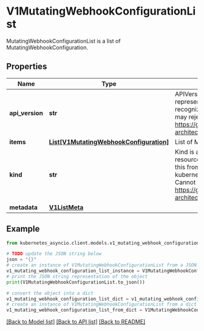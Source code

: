 # V1MutatingWebhookConfigurationList

MutatingWebhookConfigurationList is a list of MutatingWebhookConfiguration.

## Properties

Name | Type | Description | Notes
------------ | ------------- | ------------- | -------------
**api_version** | **str** | APIVersion defines the versioned schema of this representation of an object. Servers should convert recognized schemas to the latest internal value, and may reject unrecognized values. More info: https://git.k8s.io/community/contributors/devel/sig-architecture/api-conventions.md#resources | [optional] 
**items** | [**List[V1MutatingWebhookConfiguration]**](V1MutatingWebhookConfiguration.md) | List of MutatingWebhookConfiguration. | 
**kind** | **str** | Kind is a string value representing the REST resource this object represents. Servers may infer this from the endpoint the kubernetes_asyncio.client submits requests to. Cannot be updated. In CamelCase. More info: https://git.k8s.io/community/contributors/devel/sig-architecture/api-conventions.md#types-kinds | [optional] 
**metadata** | [**V1ListMeta**](V1ListMeta.md) |  | [optional] 

## Example

```python
from kubernetes_asyncio.client.models.v1_mutating_webhook_configuration_list import V1MutatingWebhookConfigurationList

# TODO update the JSON string below
json = "{}"
# create an instance of V1MutatingWebhookConfigurationList from a JSON string
v1_mutating_webhook_configuration_list_instance = V1MutatingWebhookConfigurationList.from_json(json)
# print the JSON string representation of the object
print(V1MutatingWebhookConfigurationList.to_json())

# convert the object into a dict
v1_mutating_webhook_configuration_list_dict = v1_mutating_webhook_configuration_list_instance.to_dict()
# create an instance of V1MutatingWebhookConfigurationList from a dict
v1_mutating_webhook_configuration_list_from_dict = V1MutatingWebhookConfigurationList.from_dict(v1_mutating_webhook_configuration_list_dict)
```
[[Back to Model list]](../README.md#documentation-for-models) [[Back to API list]](../README.md#documentation-for-api-endpoints) [[Back to README]](../README.md)


